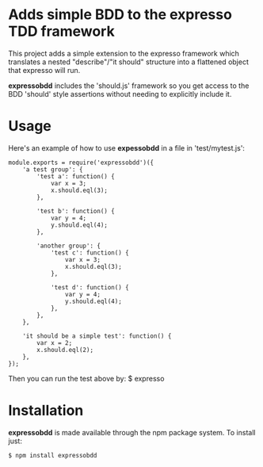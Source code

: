 # Adds simple BDD to the expresso TDD framework

This project adds a simple extension to the expresso framework which translates a nested "describe"/"it should" structure into a flattened object that expresso will run.

**expressobdd** includes the 'should.js' framework so you get access to the BDD 'should' style assertions without needing to explicitly include it.

# Usage

Here's an example of how to use **expessobdd** in a file in 'test/mytest.js':

	module.exports = require('expressobdd')({
		'a test group': {
			'test a': function() {
				var x = 3;
				x.should.eql(3);
			},

			'test b': function() {
				var y = 4;
				y.should.eql(4);
			},

			'another group': {
				'test c': function() {
					var x = 3;
					x.should.eql(3);
				},

				'test d': function() {
					var y = 4;
					y.should.eql(4);
				},
			},
		},

		'it should be a simple test': function() {
			var x = 2;
			x.should.eql(2);
		},
	});

Then you can run the test above by:
	$ expresso

# Installation

**expressobdd** is made available through the npm package system. To install just:

	$ npm install expressobdd
